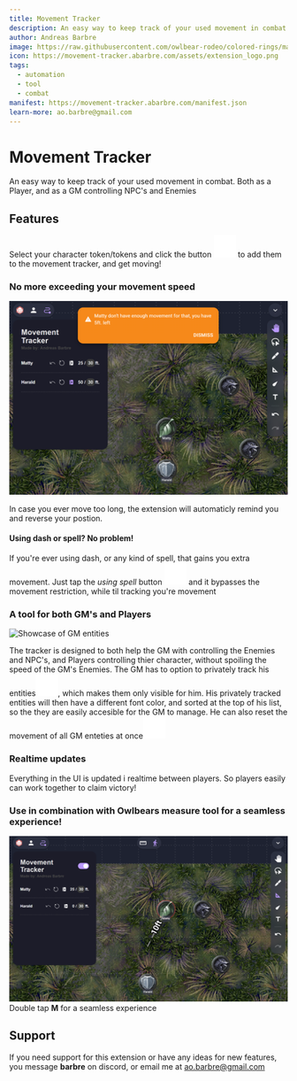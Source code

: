 ```yaml
---
title: Movement Tracker
description: An easy way to keep track of your used movement in combat. Both as a Player, and as a GM controlling NPC's and Enemies
author: Andreas Barbre
image: https://raw.githubusercontent.com/owlbear-rodeo/colored-rings/main/docs/header.jpg
icon: https://movement-tracker.abarbre.com/assets/extension_logo.png
tags:
  - automation
  - tool
  - combat
manifest: https://movement-tracker.abarbre.com/manifest.json
learn-more: ao.barbre@gmail.com
---
```


# Movement Tracker
An easy way to keep track of your used movement in combat. Both as a Player, and as a GM controlling NPC's and Enemies

## Features

Select your character token/tokens and click the button ![AddIcon](assets/contextMenu_add_icon.svg) to add them to the movement tracker, and get moving!

### No more exceeding your movement speed

![Showcase of exceeding movement](assets/exceeding_movement_showcase.png)

In case you ever move too long, the extension will automaticly remind you and reverse your postion.

#### Using dash or spell?  No problem!
If you're ever using dash, or any kind of spell, that gains you extra movement. Just tap the *using spell* button ![AddIcon](assets/using_spell_icon.svg) and it bypasses the movement restriction, while til tracking you're movement

### A tool for both GM's and Players

![Showcase of GM entities](assets/GM_Player_showcase.png)

The tracker is designed to both help the GM with controlling the Enemies and NPC's, and Players controlling thier character, without spoiling the speed of the GM's Enemies. The GM has to option to privately track his entities![AddIcon](assets/contextMenuGM_add_icon.svg), which makes them only visible for him. His privately tracked entities will then have a different font color, and sorted at the top of his list, so the they are easily accesible for the GM to manage. He can also reset the movement of all GM enteties at once![AddIcon](assets/GM_reset_icon.svg)

### Realtime updates

Everything in the UI is updated i realtime between players. So players easily can work together to claim victory!

### Use in combination with Owlbears measure tool for a seamless experience!
![Showcase of using with measure tool](assets/seamless_experience_showcase.png)
Double tap **M** for a seamless experience

## Support

If you need support for this extension or have any ideas for new features, you message **barbre** on discord, or email me at <ao.barbre@gmail.com>